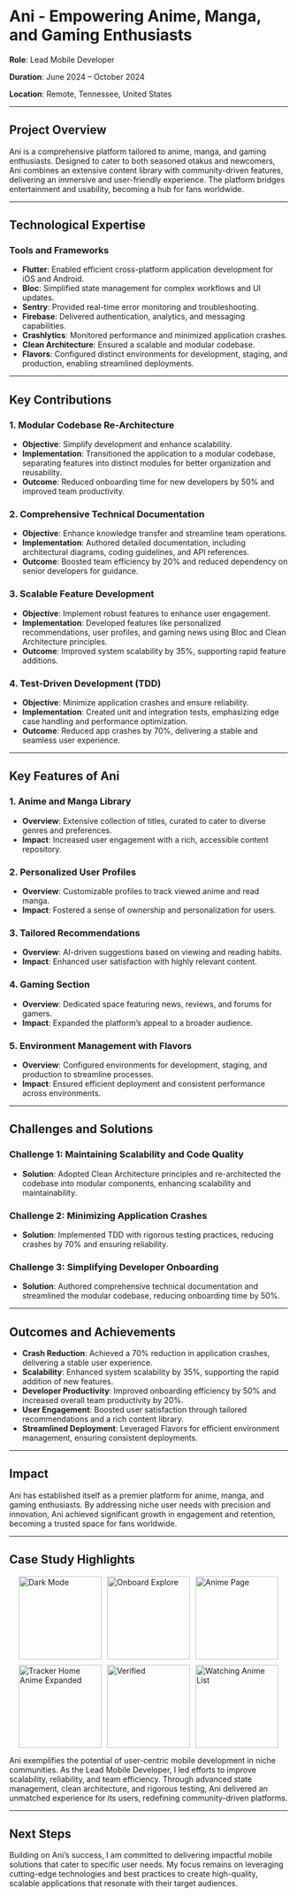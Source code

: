 # Ani - Empowering Anime, Manga, and Gaming Enthusiasts

**Role**: Lead Mobile Developer

**Duration**: June 2024 – October 2024

**Location**: Remote, Tennessee, United States

---

## **Project Overview**

Ani is a comprehensive platform tailored to anime, manga, and gaming enthusiasts. Designed to cater to both seasoned otakus and newcomers, Ani combines an extensive content library with community-driven features, delivering an immersive and user-friendly experience. The platform bridges entertainment and usability, becoming a hub for fans worldwide.

---

## **Technological Expertise**

### **Tools and Frameworks**

- **Flutter**: Enabled efficient cross-platform application development for iOS and Android.
- **Bloc**: Simplified state management for complex workflows and UI updates.
- **Sentry**: Provided real-time error monitoring and troubleshooting.
- **Firebase**: Delivered authentication, analytics, and messaging capabilities.
- **Crashlytics**: Monitored performance and minimized application crashes.
- **Clean Architecture**: Ensured a scalable and modular codebase.
- **Flavors**: Configured distinct environments for development, staging, and production, enabling streamlined deployments.

---

## **Key Contributions**

### **1. Modular Codebase Re-Architecture**

- **Objective**: Simplify development and enhance scalability.
- **Implementation**: Transitioned the application to a modular codebase, separating features into distinct modules for better organization and reusability.
- **Outcome**: Reduced onboarding time for new developers by 50% and improved team productivity.

### **2. Comprehensive Technical Documentation**

- **Objective**: Enhance knowledge transfer and streamline team operations.
- **Implementation**: Authored detailed documentation, including architectural diagrams, coding guidelines, and API references.
- **Outcome**: Boosted team efficiency by 20% and reduced dependency on senior developers for guidance.

### **3. Scalable Feature Development**

- **Objective**: Implement robust features to enhance user engagement.
- **Implementation**: Developed features like personalized recommendations, user profiles, and gaming news using Bloc and Clean Architecture principles.
- **Outcome**: Improved system scalability by 35%, supporting rapid feature additions.

### **4. Test-Driven Development (TDD)**

- **Objective**: Minimize application crashes and ensure reliability.
- **Implementation**: Created unit and integration tests, emphasizing edge case handling and performance optimization.
- **Outcome**: Reduced app crashes by 70%, delivering a stable and seamless user experience.

---

## **Key Features of Ani**

### **1. Anime and Manga Library**

- **Overview**: Extensive collection of titles, curated to cater to diverse genres and preferences.
- **Impact**: Increased user engagement with a rich, accessible content repository.

### **2. Personalized User Profiles**

- **Overview**: Customizable profiles to track viewed anime and read manga.
- **Impact**: Fostered a sense of ownership and personalization for users.

### **3. Tailored Recommendations**

- **Overview**: AI-driven suggestions based on viewing and reading habits.
- **Impact**: Enhanced user satisfaction with highly relevant content.

### **4. Gaming Section**

- **Overview**: Dedicated space featuring news, reviews, and forums for gamers.
- **Impact**: Expanded the platform’s appeal to a broader audience.

### **5. Environment Management with Flavors**

- **Overview**: Configured environments for development, staging, and production to streamline processes.
- **Impact**: Ensured efficient deployment and consistent performance across environments.

---

## **Challenges and Solutions**

### **Challenge 1**: Maintaining Scalability and Code Quality

- **Solution**: Adopted Clean Architecture principles and re-architected the codebase into modular components, enhancing scalability and maintainability.

### **Challenge 2**: Minimizing Application Crashes

- **Solution**: Implemented TDD with rigorous testing practices, reducing crashes by 70% and ensuring reliability.

### **Challenge 3**: Simplifying Developer Onboarding

- **Solution**: Authored comprehensive technical documentation and streamlined the modular codebase, reducing onboarding time by 50%.

---

## **Outcomes and Achievements**

- **Crash Reduction**: Achieved a 70% reduction in application crashes, delivering a stable user experience.
- **Scalability**: Enhanced system scalability by 35%, supporting the rapid addition of new features.
- **Developer Productivity**: Improved onboarding efficiency by 50% and increased overall team productivity by 20%.
- **User Engagement**: Boosted user satisfaction through tailored recommendations and a rich content library.
- **Streamlined Deployment**: Leveraged Flavors for efficient environment management, ensuring consistent deployments.

---

## **Impact**

Ani has established itself as a premier platform for anime, manga, and gaming enthusiasts. By addressing niche user needs with precision and innovation, Ani achieved significant growth in engagement and retention, becoming a trusted space for fans worldwide.

---

## **Case Study Highlights**

<p style="display: flex; flex-wrap: wrap; gap: 10px; justify-content: center;">
  <img src="https://res.cloudinary.com/dcnuiaskr/image/upload/v1735480307/Dark_Mode-portrait_hbr4ul.png" alt="Dark Mode" style="width: 150px; height: auto;">
  <img src="https://res.cloudinary.com/dcnuiaskr/image/upload/v1735480307/Onboard-_Explore-portrait_ulvx3g.png" alt="Onboard Explore" style="width: 150px; height: auto;">
  <img src="https://res.cloudinary.com/dcnuiaskr/image/upload/v1735480308/Anime_Page-portrait_vo8bks.png" alt="Anime Page" style="width: 150px; height: auto;">
  <img src="https://res.cloudinary.com/dcnuiaskr/image/upload/v1735480313/Tracker_Home_-_Anime__Expanded_-portrait_w4pjwn.png" alt="Tracker Home Anime Expanded" style="width: 150px; height: auto;">
  <img src="https://res.cloudinary.com/dcnuiaskr/image/upload/v1735480305/Verified-portrait_jvaloz.png" alt="Verified" style="width: 150px; height: auto;">
  <img src="https://res.cloudinary.com/dcnuiaskr/image/upload/v1735480298/Watching_Anime_List-portrait_ubqlri.png" alt="Watching Anime List" style="width: 150px; height: auto;">
</p>

Ani exemplifies the potential of user-centric mobile development in niche communities. As the Lead Mobile Developer, I led efforts to improve scalability, reliability, and team efficiency. Through advanced state management, clean architecture, and rigorous testing, Ani delivered an unmatched experience for its users, redefining community-driven platforms.

---

## **Next Steps**

Building on Ani’s success, I am committed to delivering impactful mobile solutions that cater to specific user needs. My focus remains on leveraging cutting-edge technologies and best practices to create high-quality, scalable applications that resonate with their target audiences.
